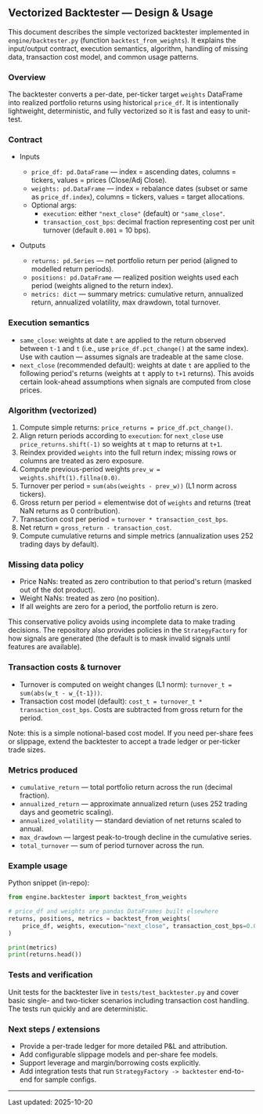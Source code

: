 ## Vectorized Backtester — Design & Usage

This document describes the simple vectorized backtester implemented in
`engine/backtester.py` (function `backtest_from_weights`). It explains the
input/output contract, execution semantics, algorithm, handling of missing data,
transaction cost model, and common usage patterns.

### Overview

The backtester converts a per-date, per-ticker target `weights` DataFrame into
realized portfolio returns using historical `price_df`. It is intentionally
lightweight, deterministic, and fully vectorized so it is fast and easy to
unit-test.

### Contract

- Inputs
  - `price_df: pd.DataFrame` — index = ascending dates, columns = tickers, values = prices (Close/Adj Close).
  - `weights: pd.DataFrame` — index = rebalance dates (subset or same as `price_df.index`), columns = tickers, values = target allocations.
  - Optional args:
    - `execution`: either `"next_close"` (default) or `"same_close"`.
    - `transaction_cost_bps`: decimal fraction representing cost per unit turnover (default `0.001` = 10 bps).

- Outputs
  - `returns: pd.Series` — net portfolio return per period (aligned to modelled return periods).
  - `positions: pd.DataFrame` — realized position weights used each period (weights aligned to the return index).
  - `metrics: dict` — summary metrics: cumulative return, annualized return, annualized volatility, max drawdown, total turnover.

### Execution semantics

- `same_close`: weights at date `t` are applied to the return observed between `t-1` and `t` (i.e., use `price_df.pct_change()` at the same index). Use with caution — assumes signals are tradeable at the same close.
- `next_close` (recommended default): weights at date `t` are applied to the following period's returns (weights at `t` apply to `t+1` returns). This avoids certain look-ahead assumptions when signals are computed from close prices.

### Algorithm (vectorized)

1. Compute simple returns: `price_returns = price_df.pct_change()`.
2. Align return periods according to `execution`: for `next_close` use `price_returns.shift(-1)` so weights at `t` map to returns at `t+1`.
3. Reindex provided `weights` into the full return index; missing rows or columns are treated as zero exposure.
4. Compute previous-period weights `prev_w = weights.shift(1).fillna(0.0)`.
5. Turnover per period = `sum(abs(weights - prev_w))` (L1 norm across tickers).
6. Gross return per period = elementwise dot of `weights` and returns (treat NaN returns as 0 contribution).
7. Transaction cost per period = `turnover * transaction_cost_bps`.
8. Net return = `gross_return - transaction_cost`.
9. Compute cumulative returns and simple metrics (annualization uses 252 trading days by default).

### Missing data policy

- Price NaNs: treated as zero contribution to that period's return (masked out of the dot product).
- Weight NaNs: treated as zero (no position).
- If all weights are zero for a period, the portfolio return is zero.

This conservative policy avoids using incomplete data to make trading decisions. The repository also provides policies in the `StrategyFactory` for how signals are generated (the default is to mask invalid signals until features are available).

### Transaction costs & turnover

- Turnover is computed on weight changes (L1 norm): `turnover_t = sum(abs(w_t - w_{t-1}))`.
- Transaction cost model (default): `cost_t = turnover_t * transaction_cost_bps`. Costs are subtracted from gross return for the period.

Note: this is a simple notional-based cost model. If you need per-share fees or slippage, extend the backtester to accept a trade ledger or per-ticker trade sizes.

### Metrics produced

- `cumulative_return` — total portfolio return across the run (decimal fraction).
- `annualized_return` — approximate annualized return (uses 252 trading days and geometric scaling).
- `annualized_volatility` — standard deviation of net returns scaled to annual.
- `max_drawdown` — largest peak-to-trough decline in the cumulative series.
- `total_turnover` — sum of period turnover across the run.

### Example usage

Python snippet (in-repo):

```py
from engine.backtester import backtest_from_weights

# price_df and weights are pandas DataFrames built elsewhere
returns, positions, metrics = backtest_from_weights(
    price_df, weights, execution="next_close", transaction_cost_bps=0.001
)

print(metrics)
print(returns.head())
```

### Tests and verification

Unit tests for the backtester live in `tests/test_backtester.py` and cover basic single- and two-ticker scenarios including transaction cost handling. The tests run quickly and are deterministic.

### Next steps / extensions

- Provide a per-trade ledger for more detailed P&L and attribution.
- Add configurable slippage models and per-share fee models.
- Support leverage and margin/borrowing costs explicitly.
- Add integration tests that run `StrategyFactory -> backtester` end-to-end for sample configs.

---
Last updated: 2025-10-20
